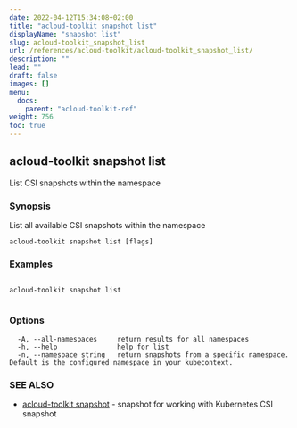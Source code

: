 ```yaml
---
date: 2022-04-12T15:34:08+02:00
title: "acloud-toolkit snapshot list"
displayName: "snapshot list"
slug: acloud-toolkit_snapshot_list
url: /references/acloud-toolkit/acloud-toolkit_snapshot_list/
description: ""
lead: ""
draft: false
images: []
menu:
  docs:
    parent: "acloud-toolkit-ref"
weight: 756
toc: true
---
```

## acloud-toolkit snapshot list

List CSI snapshots within the namespace

### Synopsis

List all available CSI snapshots within the namespace

```
acloud-toolkit snapshot list [flags]
```

### Examples

```

acloud-toolkit snapshot list
		
```

### Options

```
  -A, --all-namespaces     return results for all namespaces
  -h, --help               help for list
  -n, --namespace string   return snapshots from a specific namespace. Default is the configured namespace in your kubecontext.
```

### SEE ALSO

* [acloud-toolkit snapshot](/references/acloud-toolkit/acloud-toolkit_snapshot/)	 - snapshot for working with Kubernetes CSI snapshot

